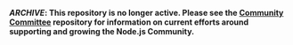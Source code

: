 ***ARCHIVE*: This repository is no longer active. Please see the
[Community Committee](https://github.com/nodejs/community-committee) repository 
for information on current efforts around supporting and growing the Node.js
Community.**
